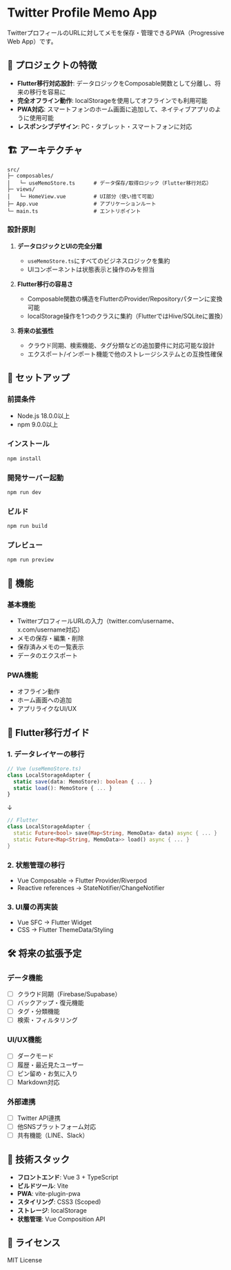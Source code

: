 # Twitter Profile Memo App

TwitterプロフィールのURLに対してメモを保存・管理できるPWA（Progressive Web App）です。

## 🎯 プロジェクトの特徴

- **Flutter移行対応設計**: データロジックをComposable関数として分離し、将来の移行を容易に
- **完全オフライン動作**: localStorageを使用してオフラインでも利用可能
- **PWA対応**: スマートフォンのホーム画面に追加して、ネイティブアプリのように使用可能
- **レスポンシブデザイン**: PC・タブレット・スマートフォンに対応

## 🏗️ アーキテクチャ

```
src/
├─ composables/
│   └─ useMemoStore.ts      # データ保存/取得ロジック（Flutter移行対応）
├─ views/
│   └─ HomeView.vue         # UI部分（使い捨て可能）
├─ App.vue                  # アプリケーションルート
└─ main.ts                  # エントリポイント
```

### 設計原則

1. **データロジックとUIの完全分離**
   - `useMemoStore.ts`にすべてのビジネスロジックを集約
   - UIコンポーネントは状態表示と操作のみを担当

2. **Flutter移行の容易さ**
   - Composable関数の構造をFlutterのProvider/Repositoryパターンに変換可能
   - localStorage操作を1つのクラスに集約（FlutterではHive/SQLiteに置換）

3. **将来の拡張性**
   - クラウド同期、検索機能、タグ分類などの追加要件に対応可能な設計
   - エクスポート/インポート機能で他のストレージシステムとの互換性確保

## 🚀 セットアップ

### 前提条件
- Node.js 18.0.0以上
- npm 9.0.0以上

### インストール
```bash
npm install
```

### 開発サーバー起動
```bash
npm run dev
```

### ビルド
```bash
npm run build
```

### プレビュー
```bash
npm run preview
```

## 📱 機能

### 基本機能
- TwitterプロフィールURLの入力（twitter.com/username、x.com/username対応）
- メモの保存・編集・削除
- 保存済みメモの一覧表示
- データのエクスポート

### PWA機能
- オフライン動作
- ホーム画面への追加
- アプリライクなUI/UX

## 🔄 Flutter移行ガイド

### 1. データレイヤーの移行
```typescript
// Vue (useMemoStore.ts)
class LocalStorageAdapter {
  static save(data: MemoStore): boolean { ... }
  static load(): MemoStore { ... }
}
```
↓
```dart
// Flutter
class LocalStorageAdapter {
  static Future<bool> save(Map<String, MemoData> data) async { ... }
  static Future<Map<String, MemoData>> load() async { ... }
}
```

### 2. 状態管理の移行
- Vue Composable → Flutter Provider/Riverpod
- Reactive references → StateNotifier/ChangeNotifier

### 3. UI層の再実装
- Vue SFC → Flutter Widget
- CSS → Flutter ThemeData/Styling

## 🛠️ 将来の拡張予定

### データ機能
- [ ] クラウド同期（Firebase/Supabase）
- [ ] バックアップ・復元機能
- [ ] タグ・分類機能
- [ ] 検索・フィルタリング

### UI/UX機能
- [ ] ダークモード
- [ ] 履歴・最近見たユーザー
- [ ] ピン留め・お気に入り
- [ ] Markdown対応

### 外部連携
- [ ] Twitter API連携
- [ ] 他SNSプラットフォーム対応
- [ ] 共有機能（LINE、Slack）

## 🔧 技術スタック

- **フロントエンド**: Vue 3 + TypeScript
- **ビルドツール**: Vite
- **PWA**: vite-plugin-pwa
- **スタイリング**: CSS3 (Scoped)
- **ストレージ**: localStorage
- **状態管理**: Vue Composition API

## 📄 ライセンス

MIT License